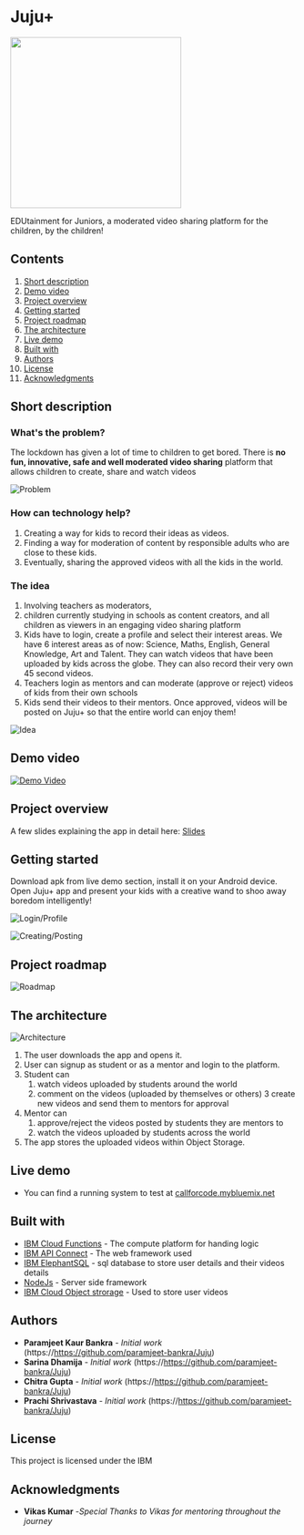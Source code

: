 # Juju+

<img src="image/mainIcon.png" width=300/>

EDUtainment for Juniors, a moderated video sharing platform for the children, by the children!

## Contents

1. [Short description](#short-description)
1. [Demo video](#demo-video)
1. [Project overview](#project-overview)
1. [Getting started](#getting-started)
1. [Project roadmap](#project-roadmap)
1. [The architecture](#the-architecture)
1. [Live demo](#live-demo)
1. [Built with](#built-with)
1. [Authors](#authors)
1. [License](#license)
1. [Acknowledgments](#acknowledgments)

## Short description

### What's the problem?

The lockdown has given a lot of time to children to get bored. There is **no fun, innovative, safe and well moderated video sharing** platform that allows children to create, share and watch videos

![Problem](image/Problem_statement.png)

### How can technology help?

1.  Creating a way for kids to record their ideas as videos. 
1.  Finding a way for moderation of content by responsible adults who are close to these kids. 
1.  Eventually, sharing the approved videos with all the kids in the world.

### The idea

1.  Involving teachers as moderators, 
1.  children currently studying in schools as content creators, and all children as viewers in an engaging video sharing platform
1.  Kids have to login, create a profile and select their interest areas. We have 6 interest areas as of now: Science, Maths, English, General Knowledge, Art and Talent. They can watch videos that have been uploaded by kids across the globe. They can also record their very own 45 second videos.
1.  Teachers login as mentors and can moderate (approve or reject) videos of kids from their own schools
1.  Kids send their videos to their mentors. Once approved, videos will be posted on Juju+ so that the entire world can enjoy them!

![Idea](image/THE_IDEA.png)

## Demo video

[![Demo Video](https://yt-embed.herokuapp.com/embed?v=3lVNmHCTS6g)](https://www.youtube.com/watch?v=3lVNmHCTS6g)


## Project overview

A few slides explaining the app in detail here: [Slides](https://docs.google.com/presentation/d/1YKWAuzix023t4VB09DJjb6bCT0Z4GGobfxXMQFkWW6o/edit?usp=sharing)

## Getting started

Download apk from live demo section, install it on your Android device. Open Juju+ app and present your kids with a creative wand to shoo away boredom intelligently!

![Login/Profile](image/Post_login_flow_and_profile.png)

![Creating/Posting](image/Creating_and_posting_content.png)


## Project roadmap

![Roadmap](image/User_Journeys.png)


## The architecture

![Architecture](image/architecture.png)

1.  The user downloads the app and opens it.
2.  User can signup as student or as a mentor and login to the platform.
3.  Student can
    1.  watch videos uploaded by students around the world
    2.  comment on the videos (uploaded by themselves or others)
    3 create new videos and send them to mentors for approval 
4.  Mentor can 
    1.  approve/reject the videos posted by students they are mentors to
    2.  watch the videos uploaded by students across the world
5.  The app stores the uploaded videos within Object Storage.


## Live demo

* You can find a running system to test at [callforcode.mybluemix.net](http://callforcode.mybluemix.net/)


## Built with

* [IBM Cloud Functions](https://cloud.ibm.com/catalog?search=cloud%20functions#search_results) - The compute platform for handing logic
* [IBM API Connect](https://cloud.ibm.com/catalog?search=api%20connect#search_results) - The web framework used
* [IBM ElephantSQL](https://cloud.ibm.com/catalog/services/elephantsql) - sql database to store user details and their videos details
* [NodeJs](https://nodejs.org/en/docs/) - Server side framework
* [IBM Cloud Object strorage](https://cloud.ibm.com/catalog?search=cloud%20object%20storage#search_results) - Used to store user videos

## Authors

* **Paramjeet Kaur Bankra** - *Initial work* (https://https://github.com/paramjeet-bankra/Juju)
* **Sarina Dhamija** - *Initial work* (https://https://github.com/paramjeet-bankra/Juju)
* **Chitra Gupta** - *Initial work* (https://https://github.com/paramjeet-bankra/Juju)
* **Prachi Shrivastava** - *Initial work* (https://https://github.com/paramjeet-bankra/Juju)

## License

This project is licensed under the IBM

## Acknowledgments

* **Vikas Kumar** -*Special Thanks to Vikas for mentoring throughout the journey*
